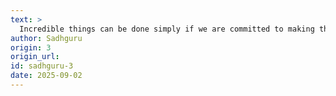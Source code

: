 ```yaml
---
text: >
  Incredible things can be done simply if we are committed to making them happen.
author: Sadhguru
origin: 3
origin_url:
id: sadhguru-3
date: 2025-09-02 
---
```

